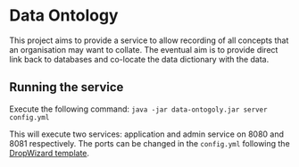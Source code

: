 # Data Ontology

This project aims to provide a service to allow recording of all concepts that an organisation may want to collate. The eventual aim is to provide direct link back to databases and co-locate the data dictionary with the data.

## Running the service
Execute the following command:
`java -jar data-ontogoly.jar server config.yml`

This will execute two services: application and admin service on 8080 and 8081 respectively. The ports can be changed in the `config.yml` following the [DropWizard template](https://dropwizard.github.io/dropwizard/0.9.2/docs/manual/configuration.html "DropWizard Configuration Reference").


